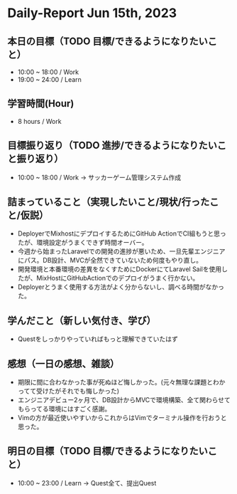 # Daily-Report Jun 15th, 2023

## 本日の目標（TODO 目標/できるようになりたいこと）
- 10:00 ~ 18:00 / Work
- 19:00 ~ 24:00 / Learn

## 学習時間(Hour)
- 8 hours / Work

## 目標振り返り（TODO 進捗/できるようになりたいこと振り返り）
- 10:00 ~ 18:00 / Work
-> サッカーゲーム管理システム作成


## 詰まっていること（実現したいこと/現状/行ったこと/仮説）
- DeployerでMixhostにデプロイするためにGitHub ActionでCI組もうと思ったが、環境設定がうまくできず時間オーバー。
- 今週から始まったLaravelでの開発の進捗が悪いため、一旦先輩エンジニアにパス。DB設計、MVCが全然できていないため何度もやり直し。
- 開発環境と本番環境の差異をなくすためにDockerにてLaravel Sailを使用したが、MixHostにGitHubActionでのデプロイがうまく行かない。
- Deployerとうまく使用する方法がよく分からないし、調べる時間がなかった。

## 学んだこと（新しい気付き、学び）
- Questをしっかりやっていればもっと理解できていたはず

## 感想（一日の感想、雑談）
- 期限に間に合わなかった事が死ぬほど悔しかった。(元々無理な課題とわかってて受けたがそれでも悔しかった)
- エンジニアデビュー2ヶ月で、DB設計からMVCで環境構築、全て関わらせてもらってる環境にはすごく感謝。
- Vimの方が最近使いやすいからこれからはVimでターミナル操作を行おうと思った。

## 明日の目標（TODO 目標/できるようになりたいこと）
- 10:00 ~ 23:00 / Learn
-> Quest全て、提出Quest
